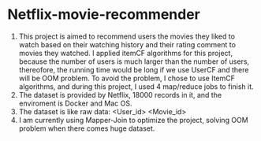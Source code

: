 # Netflix-movie-recommender


1. This project is aimed to recommend users the movies they liked to watch based on their watching history and their rating comment to movies they watched. I applied itemCF algorithms for this project, because the number of users is much larger than the number of users, thereofore, the running time would be long if we use UserCF and there will be OOM problem. To avoid the problem, I chose to use ItemCF algorithms, and during this project, I used 4 map/reduce jobs to finish it. 
2. The dataset is provided by Netflix, 18000 records in it, and the enviroment is Docker and Mac OS.
3. The dataset is like raw data: <User_id> <Movie_id> <ratingor>
4. I am currently using Mapper-Join to optimize the project, solving OOM problem when there comes huge dataset.
